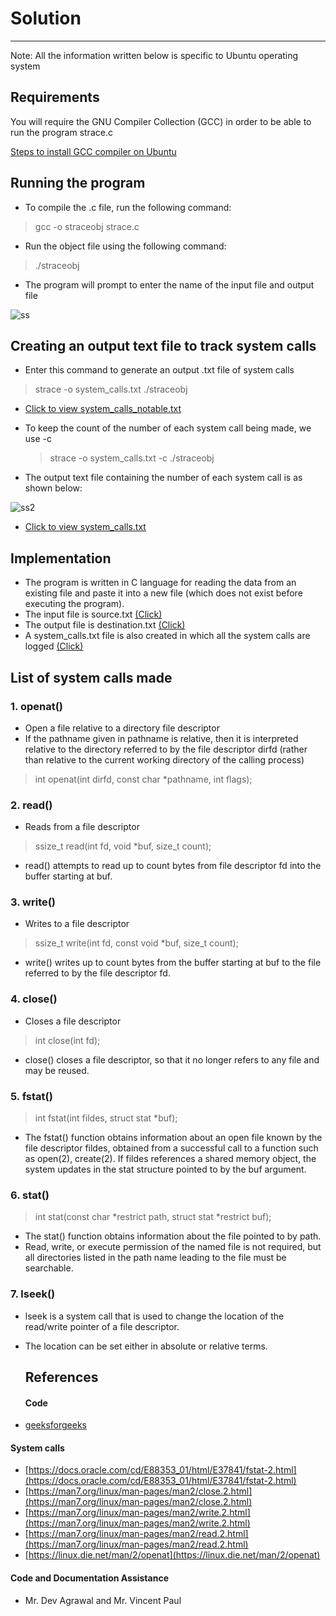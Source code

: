 # Solution
---
Note: All the information written below is specific to Ubuntu operating system
## Requirements
You will require the GNU Compiler Collection (GCC) in order to be able to run the program strace.c

[Steps to install GCC compiler on Ubuntu](https://linuxize.com/post/how-to-install-gcc-on-ubuntu-20-04/)

## Running the program
- To compile the .c file, run the following command:
>  gcc -o straceobj strace.c


- Run the object file using the following command:
> ./straceobj


- The program will prompt to enter the name of the input file and output file

![ss](https://user-images.githubusercontent.com/116995762/200142462-5fd41332-3db7-418c-b1e8-67c75430cb1e.png)


## Creating an output text file to track system calls
- Enter this command to generate an output .txt file of system calls
> strace -o system_calls.txt ./straceobj
 - [Click to view system_calls_notable.txt](https://github.com/prasadsavanur/prasadsavanur/blob/main/2.24/system_calls_notable.txt)

- To keep the count of the number of each system call being made, we use -c
  > strace -o system_calls.txt -c ./straceobj
- The output text file containing the number of each system call is as shown below: 

![ss2](https://user-images.githubusercontent.com/116995762/200142651-6730b6f0-1a32-43d9-bd4b-0d3fba2bc629.png)
 - [Click to view system_calls.txt](https://github.com/prasadsavanur/prasadsavanur/blob/main/2.24/system_calls.txt)

## Implementation
- The program is written in C language for reading the data from an existing file and paste it into a new file (which does not exist before executing the program).
- The input file is source.txt    [(Click)](https://github.com/prasadsavanur/prasadsavanur/blob/main/2.24/source.txt)
- The output file is destination.txt  [(Click)](https://github.com/prasadsavanur/prasadsavanur/blob/main/2.24/destination.txt)
- A system_calls.txt file is also created in which all the system calls are logged   [(Click)](https://github.com/prasadsavanur/prasadsavanur/blob/main/2.24/system_calls.txt)

## List of system calls made

### 1. openat() 
-  Open a file relative to a directory file descriptor
-  If the pathname given in pathname is relative, then it is interpreted relative to the directory referred to by the file descriptor dirfd (rather than relative to the current working directory of the calling process)
> int openat(int dirfd, const char *pathname, int flags);

### 2. read()
- Reads from a file descriptor
> ssize_t read(int fd, void *buf, size_t count);
- read() attempts to read up to count bytes from file descriptor fd into the buffer starting at buf.

### 3. write()
- Writes to a file descriptor
> ssize_t write(int fd, const void *buf, size_t count);
- write() writes up to count bytes from the buffer starting at buf to the file referred to by the file descriptor fd.

### 4. close()
- Closes a file descriptor
> int close(int fd);
- close() closes a file descriptor, so that it no longer refers to any file and may be reused.

### 5. fstat()
> int fstat(int fildes, struct stat *buf);
- The fstat() function obtains information about an open file known by the file descriptor fildes, obtained from a successful call to a function such as open(2), create(2). If fildes references a shared memory object, the system updates in the stat structure pointed to by the buf argument.

### 6. stat()
> int stat(const char *restrict path, struct stat *restrict buf);
- The stat() function obtains information about the file pointed to by path. 
- Read, write, or execute permission of the named file is not required, but all directories listed in the path name leading to the file must be searchable.

### 7. lseek()
- lseek is a system call that is used to change the location of the read/write pointer of a file descriptor. 
- The location can be set either in absolute or relative terms.



  
  ## References
  #### Code
- [geeksforgeeks](https://www.geeksforgeeks.org/c-program-copy-contents-one-file-another-file/)

#### System calls
- [https://docs.oracle.com/cd/E88353_01/html/E37841/fstat-2.html](https://docs.oracle.com/cd/E88353_01/html/E37841/fstat-2.html)
- [https://man7.org/linux/man-pages/man2/close.2.html](https://man7.org/linux/man-pages/man2/close.2.html)
- [https://man7.org/linux/man-pages/man2/write.2.html](https://man7.org/linux/man-pages/man2/write.2.html)
- [https://man7.org/linux/man-pages/man2/read.2.html](https://man7.org/linux/man-pages/man2/read.2.html)
- [https://linux.die.net/man/2/openat](https://linux.die.net/man/2/openat)
#### Code and Documentation Assistance 
- Mr. Dev Agrawal and Mr. Vincent Paul
